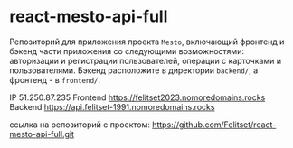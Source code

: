 # react-mesto-api-full
Репозиторий для приложения проекта `Mesto`, включающий фронтенд и бэкенд части приложения со следующими возможностями: авторизации и регистрации пользователей, операции с карточками и пользователями. Бэкенд расположите в директории `backend/`, а фронтенд - в `frontend/`. 
  
IP  51.250.87.235
Frontend  https://felitset2023.nomoredomains.rocks
Backend  https://api.felitset-1991.nomoredomains.rocks


ссылка на репозиторий с проектом: https://github.com/Felitset/react-mesto-api-full.git